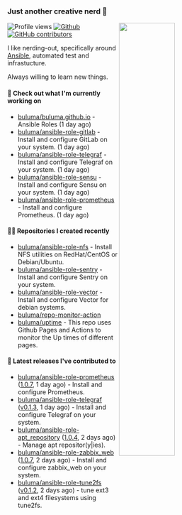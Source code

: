 ### Just another creative nerd 👋


![Profile views](https://gpvc.arturio.dev/buluma) <a href="https://gitstats.me/buluma">
  <img align="right" src="https://github-readme-stats.vercel.app/api?username=buluma&theme=gotham&show_icons=true" width="50%"/>
</a>
[![Github](https://img.shields.io/badge/-buluma-black?style=flat&labelColor=black&logo=github&logoColor=white&include_all_commits=true&count_private=true)](https://gitstats.me/buluma)
[![GitHub contributors](https://img.shields.io/github/contributors/buluma/badges.svg)](https://GitHub.com/buluma/badges/graphs/contributors/)

I like nerding-out, specifically around [Ansible](https://github.com/ansible/ansible), automated test and infrastucture.

Always willing to learn new things.

#### 👷 Check out what I'm currently working on

- [buluma/buluma.github.io](https://github.com/buluma/buluma.github.io) - Ansible Roles (1 day ago)
- [buluma/ansible-role-gitlab](https://github.com/buluma/ansible-role-gitlab) - Install and configure GitLab on your system. (1 day ago)
- [buluma/ansible-role-telegraf](https://github.com/buluma/ansible-role-telegraf) - Install and configure Telegraf on your system. (1 day ago)
- [buluma/ansible-role-sensu](https://github.com/buluma/ansible-role-sensu) - Install and configure Sensu on your system. (1 day ago)
- [buluma/ansible-role-prometheus](https://github.com/buluma/ansible-role-prometheus) - Install and configure Prometheus. (1 day ago)

#### 👨‍💻 Repositories I created recently

- [buluma/ansible-role-nfs](https://github.com/buluma/ansible-role-nfs) - Install NFS utilities on RedHat/CentOS or Debian/Ubuntu.
- [buluma/ansible-role-sentry](https://github.com/buluma/ansible-role-sentry) - Install and configure Sentry on your system.
- [buluma/ansible-role-vector](https://github.com/buluma/ansible-role-vector) - Install and configure Vector for debian systems.
- [buluma/repo-monitor-action](https://github.com/buluma/repo-monitor-action)
- [buluma/uptime](https://github.com/buluma/uptime) - This repo uses Github Pages and Actions to monitor the Up times of different pages.

#### 🚀 Latest releases I've contributed to

- [buluma/ansible-role-prometheus](https://github.com/buluma/ansible-role-prometheus) ([1.0.7](https://github.com/buluma/ansible-role-prometheus/releases/tag/1.0.7), 1 day ago) - Install and configure Prometheus.
- [buluma/ansible-role-telegraf](https://github.com/buluma/ansible-role-telegraf) ([v0.1.3](https://github.com/buluma/ansible-role-telegraf/releases/tag/v0.1.3), 1 day ago) - Install and configure Telegraf on your system.
- [buluma/ansible-role-apt_repository](https://github.com/buluma/ansible-role-apt_repository) ([1.0.4](https://github.com/buluma/ansible-role-apt_repository/releases/tag/1.0.4), 2 days ago) - Manage apt repositor(y|ies).
- [buluma/ansible-role-zabbix_web](https://github.com/buluma/ansible-role-zabbix_web) ([1.0.7](https://github.com/buluma/ansible-role-zabbix_web/releases/tag/1.0.7), 2 days ago) - Install and configure zabbix_web on your system.
- [buluma/ansible-role-tune2fs](https://github.com/buluma/ansible-role-tune2fs) ([v0.1.2](https://github.com/buluma/ansible-role-tune2fs/releases/tag/v0.1.2), 2 days ago) - tune ext3 and ext4 filesystems using tune2fs.


